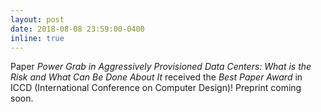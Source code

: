 ```yaml
---
layout: post
date: 2018-08-08 23:59:00-0400
inline: true
---
```


Paper *Power Grab in Aggressively Provisioned Data Centers: What is the Risk and What
Can Be Done About It* received the *Best Paper Award* in ICCD (International Conference on Computer
Design)! Preprint coming soon.
